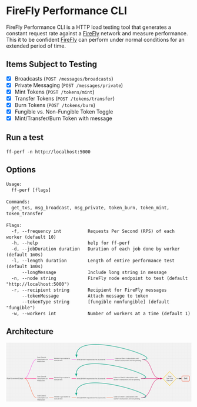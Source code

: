 # FireFly Performance CLI

FireFly Performance CLI is a HTTP load testing tool that generates a constant request rate against a [FireFly](https://github.com/hyperledger/firefly) network and measure performance. This it to be confident [FireFly](https://github.com/hyperledger/firefly) can perform under normal conditions for an extended period of time.

## Items Subject to Testing

- [x] Broadcasts (`POST /messages/broadcasts`)
- [x] Private Messaging (`POST /messages/private`)
- [x] Mint Tokens (`POST /tokens/mint`)
- [x] Transfer Tokens (`POST /tokens/transfer`)
- [x] Burn Tokens (`POST /tokens/burn`)
- [x] Fungible vs. Non-Fungible Token Toggle
- [x] Mint/Transfer/Burn Token with message

## Run a test

`ff-perf -n http://localhost:5000`

## Options

```shell
Usage:
  ff-perf [flags]

Commands:
  get_txs, msg_broadcast, msg_private, token_burn, token_mint, token_transfer

Flags:
  -f, --frequency int          Requests Per Second (RPS) of each worker (default 10)
  -h, --help                   help for ff-perf
  -d, --jobDuration duration   Duration of each job done by worker (default 1m0s)
  -l, --length duration        Length of entire performance test (default 1m0s)
      --longMessage            Include long string in message
  -n, --node string            FireFly node endpoint to test (default "http://localhost:5000")
  -r, --recipient string       Recipient for FireFly messages
      --tokenMessage           Attach message to token
      --tokenType string       [fungible nonfungible] (default "fungible")
  -w, --workers int            Number of workers at a time (default 1)
```

## Architecture

![Architecture](./images/architecture.png)
